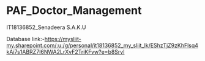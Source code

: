 # PAF_Doctor_Management

IT18136852_Senadeera S.A.K.U

Database link:-https://mysliit-my.sharepoint.com/:u:/g/personal/it18136852_my_sliit_lk/EShzTjZ9zKhFlsq4kAi7s1ABRZ7I6NWA2LrXvF2TriKFvw?e=b8Srvl

